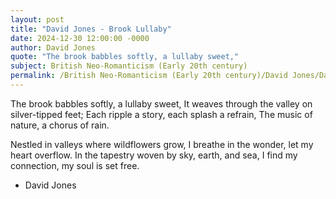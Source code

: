 ```yaml
---
layout: post
title: "David Jones - Brook Lullaby"
date: 2024-12-30 12:00:00 -0000
author: David Jones
quote: "The brook babbles softly, a lullaby sweet,"
subject: British Neo-Romanticism (Early 20th century)
permalink: /British Neo-Romanticism (Early 20th century)/David Jones/David Jones - Brook Lullaby
---
```


The brook babbles softly, a lullaby sweet,
It weaves through the valley on silver-tipped feet;
Each ripple a story, each splash a refrain,
The music of nature, a chorus of rain.

Nestled in valleys where wildflowers grow,
I breathe in the wonder, let my heart overflow.
In the tapestry woven by sky, earth, and sea,
I find my connection, my soul is set free.

- David Jones
